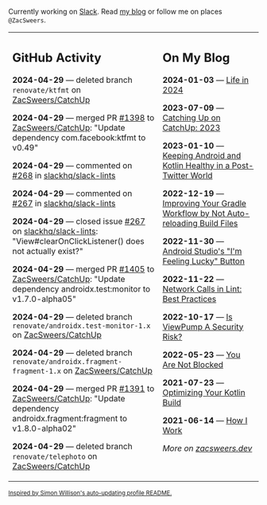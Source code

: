 Currently working on [Slack](https://slack.com/). Read [my blog](https://zacsweers.dev/) or follow me on places `@ZacSweers`.

<table><tr><td valign="top" width="60%">

## GitHub Activity
<!-- githubActivity starts -->
**2024-04-29** — deleted branch `renovate/ktfmt` on [ZacSweers/CatchUp](https://github.com/ZacSweers/CatchUp)

**2024-04-29** — merged PR [#1398](https://github.com/ZacSweers/CatchUp/pull/1398) to [ZacSweers/CatchUp](https://github.com/ZacSweers/CatchUp): "Update dependency com.facebook:ktfmt to v0.49"

**2024-04-29** — commented on [#268](https://github.com/slackhq/slack-lints/issues/268#issuecomment-2083452493) in [slackhq/slack-lints](https://github.com/slackhq/slack-lints)

**2024-04-29** — commented on [#267](https://github.com/slackhq/slack-lints/issues/267#issuecomment-2083451264) in [slackhq/slack-lints](https://github.com/slackhq/slack-lints)

**2024-04-29** — closed issue [#267](https://github.com/slackhq/slack-lints/issues/267) on [slackhq/slack-lints](https://github.com/slackhq/slack-lints): "View#clearOnClickListener() does not actually exist?"

**2024-04-29** — merged PR [#1405](https://github.com/ZacSweers/CatchUp/pull/1405) to [ZacSweers/CatchUp](https://github.com/ZacSweers/CatchUp): "Update dependency androidx.test:monitor to v1.7.0-alpha05"

**2024-04-29** — deleted branch `renovate/androidx.test-monitor-1.x` on [ZacSweers/CatchUp](https://github.com/ZacSweers/CatchUp)

**2024-04-29** — deleted branch `renovate/androidx.fragment-fragment-1.x` on [ZacSweers/CatchUp](https://github.com/ZacSweers/CatchUp)

**2024-04-29** — merged PR [#1391](https://github.com/ZacSweers/CatchUp/pull/1391) to [ZacSweers/CatchUp](https://github.com/ZacSweers/CatchUp): "Update dependency androidx.fragment:fragment to v1.8.0-alpha02"

**2024-04-29** — deleted branch `renovate/telephoto` on [ZacSweers/CatchUp](https://github.com/ZacSweers/CatchUp)
<!-- githubActivity ends -->
</td><td valign="top" width="40%">

## On My Blog
<!-- blog starts -->
**2024-01-03** — [Life in 2024](https://www.zacsweers.dev/life-in-2024/)

**2023-07-09** — [Catching Up on CatchUp: 2023](https://www.zacsweers.dev/catching-up-on-catchup-2023/)

**2023-01-10** — [Keeping Android and Kotlin Healthy in a Post-Twitter World](https://www.zacsweers.dev/keeping-android-healthy/)

**2022-12-19** — [Improving Your Gradle Workflow by Not Auto-reloading Build Files](https://www.zacsweers.dev/improving-your-workflow-by-not-auto-reloading-build-files/)

**2022-11-30** — [Android Studio's "I'm Feeling Lucky" Button](https://www.zacsweers.dev/android-studios-im-feeling-lucky-button/)

**2022-11-22** — [Network Calls in Lint: Best Practices](https://www.zacsweers.dev/network-calls-in-lint-best-practices/)

**2022-10-17** — [Is ViewPump A Security Risk?](https://www.zacsweers.dev/is-viewpump-a-security-risk/)

**2022-05-23** — [You Are Not Blocked](https://www.zacsweers.dev/you-are-not-blocked/)

**2021-07-23** — [Optimizing Your Kotlin Build](https://www.zacsweers.dev/optimizing-your-kotlin-build/)

**2021-06-14** — [How I Work](https://www.zacsweers.dev/how-i-work/)
<!-- blog ends -->
_More on [zacsweers.dev](https://zacsweers.dev/)_
</td></tr></table>

<sub><a href="https://simonwillison.net/2020/Jul/10/self-updating-profile-readme/">Inspired by Simon Willison's auto-updating profile README.</a></sub>